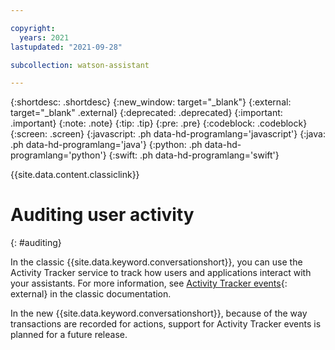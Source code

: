 ```yaml
---

copyright:
  years: 2021
lastupdated: "2021-09-28"

subcollection: watson-assistant

---
```


{:shortdesc: .shortdesc}
{:new_window: target="_blank"}
{:external: target="_blank" .external}
{:deprecated: .deprecated}
{:important: .important}
{:note: .note}
{:tip: .tip}
{:pre: .pre}
{:codeblock: .codeblock}
{:screen: .screen}
{:javascript: .ph data-hd-programlang='javascript'}
{:java: .ph data-hd-programlang='java'}
{:python: .ph data-hd-programlang='python'}
{:swift: .ph data-hd-programlang='swift'}

{{site.data.content.classiclink}}

# Auditing user activity
{: #auditing}

In the classic {{site.data.keyword.conversationshort}}, you can use the Activity Tracker service to track how users and applications interact with your assistants. For more information, see [Activity Tracker events](/docs/assistant?topic=assistant-at-events){: external} in the classic documentation.

In the new {{site.data.keyword.conversationshort}}, because of the way transactions are recorded for actions, support for Activity Tracker events is planned for a future release.